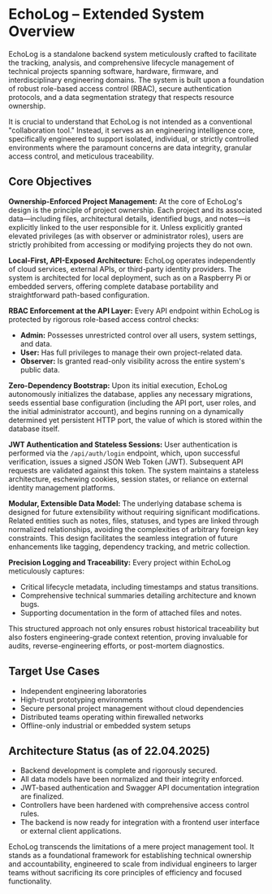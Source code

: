 # EchoLog – Extended System Overview

EchoLog is a standalone backend system meticulously crafted to facilitate the tracking, analysis, and comprehensive lifecycle management of technical projects spanning software, hardware, firmware, and interdisciplinary engineering domains. The system is built upon a foundation of robust role-based access control (RBAC), secure authentication protocols, and a data segmentation strategy that respects resource ownership.

It is crucial to understand that EchoLog is not intended as a conventional "collaboration tool." Instead, it serves as an engineering intelligence core, specifically engineered to support isolated, individual, or strictly controlled environments where the paramount concerns are data integrity, granular access control, and meticulous traceability.

## Core Objectives

**Ownership-Enforced Project Management:**
At the core of EchoLog's design is the principle of project ownership. Each project and its associated data—including files, architectural details, identified bugs, and notes—is explicitly linked to the user responsible for it. Unless explicitly granted elevated privileges (as with observer or administrator roles), users are strictly prohibited from accessing or modifying projects they do not own.

**Local-First, API-Exposed Architecture:**
EchoLog operates independently of cloud services, external APIs, or third-party identity providers. The system is architected for local deployment, such as on a Raspberry Pi or embedded servers, offering complete database portability and straightforward path-based configuration.

**RBAC Enforcement at the API Layer:**
Every API endpoint within EchoLog is protected by rigorous role-based access control checks:
- **Admin:** Possesses unrestricted control over all users, system settings, and data.
- **User:** Has full privileges to manage their own project-related data.
- **Observer:** Is granted read-only visibility across the entire system's public data.

**Zero-Dependency Bootstrap:**
Upon its initial execution, EchoLog autonomously initializes the database, applies any necessary migrations, seeds essential base configuration (including the API port, user roles, and the initial administrator account), and begins running on a dynamically determined yet persistent HTTP port, the value of which is stored within the database itself.

**JWT Authentication and Stateless Sessions:**
User authentication is performed via the `/api/auth/login` endpoint, which, upon successful verification, issues a signed JSON Web Token (JWT). Subsequent API requests are validated against this token. The system maintains a stateless architecture, eschewing cookies, session states, or reliance on external identity management platforms.

**Modular, Extensible Data Model:**
The underlying database schema is designed for future extensibility without requiring significant modifications. Related entities such as notes, files, statuses, and types are linked through normalized relationships, avoiding the complexities of arbitrary foreign key constraints. This design facilitates the seamless integration of future enhancements like tagging, dependency tracking, and metric collection.

**Precision Logging and Traceability:**
Every project within EchoLog meticulously captures:
- Critical lifecycle metadata, including timestamps and status transitions.
- Comprehensive technical summaries detailing architecture and known bugs.
- Supporting documentation in the form of attached files and notes.

This structured approach not only ensures robust historical traceability but also fosters engineering-grade context retention, proving invaluable for audits, reverse-engineering efforts, or post-mortem diagnostics.

## Target Use Cases

- Independent engineering laboratories
- High-trust prototyping environments
- Secure personal project management without cloud dependencies
- Distributed teams operating within firewalled networks
- Offline-only industrial or embedded system setups

## Architecture Status (as of 22.04.2025)

- Backend development is complete and rigorously secured.
- All data models have been normalized and their integrity enforced.
- JWT-based authentication and Swagger API documentation integration are finalized.
- Controllers have been hardened with comprehensive access control rules.
- The backend is now ready for integration with a frontend user interface or external client applications.

EchoLog transcends the limitations of a mere project management tool. It stands as a foundational framework for establishing technical ownership and accountability, engineered to scale from individual engineers to larger teams without sacrificing its core principles of efficiency and focused functionality.